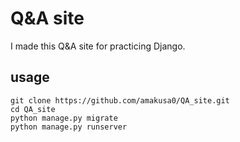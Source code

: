 # Q&A site
I made this Q&A site for practicing Django.

## usage
```
git clone https://github.com/amakusa0/QA_site.git
cd QA_site
python manage.py migrate
python manage.py runserver
```